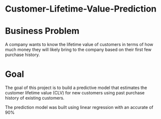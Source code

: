 # Customer-Lifetime-Value-Prediction

# Business Problem
A company wants to know the lifetime value of customers in terms of how much money they will likely bring to the company based on their first few purchase history. 

# Goal
The goal of this project is to build a predictive model that estimates the customer lifetime value (CLV) for new customers using past purchase history of existing customers.

The prediction model was built using linear regression with an accurate of 90%
